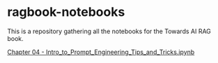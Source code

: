 # ragbook-notebooks
This is a repository gathering all the notebooks for the Towards AI RAG book.

[Chapter 04 - Intro_to_Prompt_Engineering_Tips_and_Tricks.ipynb](https://colab.research.google.com/github/towardsai/ragbook-notebooks/blob/main/notebooks/Chapter%2004%20-%20Intro_to_Prompt_Engineering_Tips_and_Tricks.ipynb)
